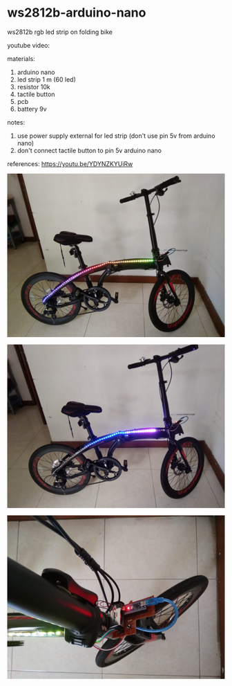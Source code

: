 # ws2812b-arduino-nano
ws2812b rgb led strip on folding bike

youtube video:


materials:
1. arduino nano
2. led strip 1 m (60 led)
3. resistor 10k
4. tactile button
5. pcb
6. battery 9v

notes:
1. use power supply external for led strip (don't use pin 5v from arduino nano)
2. don't connect tactile button to pin 5v arduino nano

references:
https://youtu.be/YDYNZKYUiRw

![alt text](https://github.com/jenizar/ws2812b-arduino-nano/blob/main/screenshot1.jpeg)

![alt text](https://github.com/jenizar/ws2812b-arduino-nano/blob/main/screenshot2.jpeg)

![alt text](https://github.com/jenizar/ws2812b-arduino-nano/blob/main/screenshot3.jpeg)
